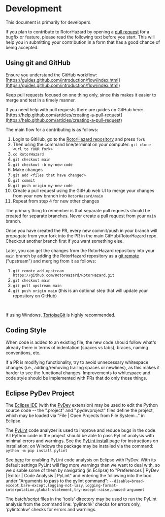 # Development

This document is primarily for developers.

If you plan to contribute to RotorHazard by opening a [pull request](https://help.github.com/en/github/collaborating-with-issues-and-pull-requests/about-pull-requests) for a bugfix or feature, please read the following text before you start. This will help you in submitting your contribution in a form that has a good chance of being accepted.

## Using git and GitHub

Ensure you understand the GitHub workflow: [https://guides.github.com/introduction/flow/index.html](https://guides.github.com/introduction/flow/index.html)

Keep pull requests focused on one thing only, since this makes it easier to merge and test in a timely manner.

If you need help with pull requests there are guides on GitHub here: [https://help.github.com/articles/creating-a-pull-request](https://help.github.com/articles/creating-a-pull-request)

The main flow for a contributing is as follows:

1. Login to GitHub, go to the [RotorHazard repository](https://github.com/RotorHazard/RotorHazard) and press `fork`
2. Then using the command line/terminal on your computer: `git clone <url to YOUR fork>`
3. `cd RotorHazard`
4. `git checkout main`
5. `git checkout -b my-new-code`
6. Make changes
7. `git add <files that have changed>`
8. `git commit`
9. `git push origin my-new-code`
10. Create a pull request using the GitHub web UI to merge your changes from your new branch into `RotorHazard/main`
11. Repeat from step 4 for new other changes

The primary thing to remember is that separate pull requests should be created for separate branches.  Never create a pull request from your `main` branch.

Once you have created the PR, every new commit/push in your branch will propagate from your fork into the PR in the main GitHub/RotorHazard repo. Checkout another branch first if you want something else.

Later, you can get the changes from the RotorHazard repository into your `main` branch by adding the RotorHazard repository as a [git remote](https://help.github.com/en/github/collaborating-with-issues-and-pull-requests/configuring-a-remote-for-a-fork) ("upstream") and merging from it as follows:

1. `git remote add upstream https://github.com/RotorHazard/RotorHazard.git`
2. `git checkout main`
3. `git pull upstream main`
4. `git push origin main` (this is an optional step that will update your repository on GitHub)

<br>

If using Windows, [TortoiseGit](https://tortoisegit.org) is highly recommended.

## Coding Style

When code is added to an existing file, the new code should follow what's already there in terms of indentation (spaces vs tabs), braces, naming conventions, etc.

If a PR is modifying functionality, try to avoid unnecessary whitespace changes (i.e., adding/removing trailing spaces or newlines), as this makes it harder to see the functional changes. Improvements to whitespace and code style should be implemented with PRs that do only those things.

## Eclipse PyDev Project

The [Eclipse IDE](https://www.eclipse.org/eclipseide/) (with the [PyDev](https://www.pydev.org) extension) may be used to edit the Python source code -- the ".project" and ".pydevproject" files define the project, which may be loaded via "File | Open Projects from File System..." in Eclipse.

The [PyLint](https://www.pylint.org) code analyzer is used to improve and reduce bugs in the code. All Python code in the project should be able to pass PyLint analysis with minimal errors and warnings. See the [PyLint install](https://www.pylint.org/#install) page for instructions on installation; on Windows the package may be installed via the command:  `python -m pip install pylint`

See [here](https://www.pydev.org/manual_adv_pylint.html) for enabling PyLint code analysis on Eclipse with PyDev. With its default settings PyLint will flag more warnings than we want to deal with, so we disable some of them by navigating (in Eclipse) to "Preferences | PyDev | Editor | Code Analysis | PyLint" and entering the following into the box under "Arguments to pass to the pylint command":  `--disable=broad-except,bare-except,logging-not-lazy,logging-format-interpolation,global-statement,try-except-raise,unused-argument`

The batch/script files in the 'tools' directory may be used to run the PyLint analysis from the command line: 'pylintchk' checks for errors only, 'pylintchkw' checks for errors and warnings.
